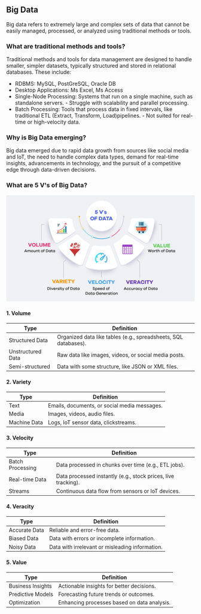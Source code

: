 ## Big Data
Big data refers to extremely large and complex sets of data that cannot be easily managed, processed, or analyzed using traditional methods or tools.

### What are traditional methods and tools?
Traditional methods and tools for data management are designed to handle smaller, simpler datasets, typically structured and stored in relational databases. These include:
- RDBMS: MySQL, PostGreSQL, Oracle DB
- Desktop Applications: Ms Excel, Ms Access
- Single-Node Processing: Systems that run on a single machine, such as standalone servers.
        - Struggle with scalability and parallel processing.
- Batch Processing: Tools that process data in fixed intervals, like traditional ETL (Extract, Transform, Load)pipelines.
        - Not suited for real-time or high-velocity data.

### Why is Big Data emerging?
Big data emerged due to rapid data growth from sources like social media and IoT, the need to handle complex data types, demand for real-time insights, advancements in technology, and the pursuit of a competitive edge through data-driven decisions.

### What are 5 V's of Big Data?
![alt text](image-1.png)

#### 1. Volume
| Type              | Definition                                                     |
|-------------------|---------------------------------------------------------------|
| Structured Data   | Organized data like tables (e.g., spreadsheets, SQL databases).|
| Unstructured Data | Raw data like images, videos, or social media posts.           |
| Semi-structured   | Data with some structure, like JSON or XML files.              |

#### 2. Variety
| Type             | Definition                                                     |
|------------------|---------------------------------------------------------------|
| Text             | Emails, documents, or social media messages.                  |
| Media            | Images, videos, audio files.                                  |
| Machine Data     | Logs, IoT sensor data, clickstreams.                          |

#### 3. Velocity
| Type             | Definition                                                     |
|------------------|---------------------------------------------------------------|
| Batch Processing | Data processed in chunks over time (e.g., ETL jobs).           |
| Real-time Data   | Data processed instantly (e.g., stock prices, live tracking).  |
| Streams          | Continuous data flow from sensors or IoT devices.             |

#### 4. Veracity
| Type             | Definition                                                     |
|------------------|---------------------------------------------------------------|
| Accurate Data    | Reliable and error-free data.                                  |
| Biased Data      | Data with errors or incomplete information.                    |
| Noisy Data       | Data with irrelevant or misleading information.                |

#### 5. Value
| Type              | Definition                                                    |
|-------------------|--------------------------------------------------------------|
| Business Insights | Actionable insights for better decisions.                     |
| Predictive Models | Forecasting future trends or outcomes.                        |
| Optimization      | Enhancing processes based on data analysis.     
